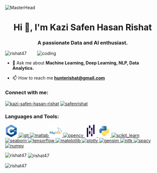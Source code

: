 ![MasterHead](https://camo.githubusercontent.com/68a62542366acf8f2c2ff9384b22678a9cd5b6500d66239bc33c940191b32d9c/68747470733a2f2f6d69726f2e6d656469756d2e636f6d2f6d61782f313430302f312a5450793470665f503151554e565a717a6e676a6c69412e676966)
<h1 align="center">Hi 👋, I'm Kazi Safen Hasan Rishat</h1>
<h3 align="center">A passionate Data and AI enthusiast.</h3>

<img align="right" alt="coding" width = "400" src = https://i.pinimg.com/originals/77/29/f4/7729f4ebf5dd3d6754dee0ed5837ef77.gif>

<p align="left"> <img src="https://komarev.com/ghpvc/?username=rishat47&label=Profile%20views&color=0e75b6&style=flat" alt="rishat47" /> </p>

- 💬 Ask me about **Machine Learning, Deep Learning, NLP, Data Analytics.**

- 📫 How to reach me **hunterishat@gmail.com**

<h3 align="left">Connect with me:</h3>
<p align="left">
<a href="https://linkedin.com/in/kazi-safen-hasan-rishat" target="blank"><img align="center" src="https://raw.githubusercontent.com/rahuldkjain/github-profile-readme-generator/master/src/images/icons/Social/linked-in-alt.svg" alt="kazi-safen-hasan-rishat" height="30" width="40" /></a>
<a href="https://kaggle.com/safenrishat" target="blank"><img align="center" src="https://raw.githubusercontent.com/rahuldkjain/github-profile-readme-generator/master/src/images/icons/Social/kaggle.svg" alt="safenrishat" height="30" width="40" /></a>
</p>

<h3 align="left">Languages and Tools:</h3>
<p align="left">
    <a href="https://www.w3schools.com/cpp/" target="_blank" rel="noreferrer">
        <img src="https://raw.githubusercontent.com/devicons/devicon/master/icons/cplusplus/cplusplus-original.svg" alt="cplusplus" width="40" height="40"/>
    </a>
    <a href="https://git-scm.com/" target="_blank" rel="noreferrer">
        <img src="https://www.vectorlogo.zone/logos/git-scm/git-scm-icon.svg" alt="git" width="40" height="40"/>
    </a>
    <a href="https://www.mathworks.com/" target="_blank" rel="noreferrer">
        <img src="https://upload.wikimedia.org/wikipedia/commons/2/21/Matlab_Logo.png" alt="matlab" width="40" height="40"/>
    </a>
    <a href="https://www.mysql.com/" target="_blank" rel="noreferrer">
        <img src="https://raw.githubusercontent.com/devicons/devicon/master/icons/mysql/mysql-original-wordmark.svg" alt="mysql" width="40" height="40"/>
    </a>
    <a href="https://opencv.org/" target="_blank" rel="noreferrer">
        <img src="https://www.vectorlogo.zone/logos/opencv/opencv-icon.svg" alt="opencv" width="40" height="40"/>
    </a>
    <a href="https://pandas.pydata.org/" target="_blank" rel="noreferrer">
        <img src="https://raw.githubusercontent.com/devicons/devicon/2ae2a900d2f041da66e950e4d48052658d850630/icons/pandas/pandas-original.svg" alt="pandas" width="40" height="40"/>
    </a>
    <a href="https://www.python.org" target="_blank" rel="noreferrer">
        <img src="https://raw.githubusercontent.com/devicons/devicon/master/icons/python/python-original.svg" alt="python" width="40" height="40"/>
    </a>
    <a href="https://scikit-learn.org/" target="_blank" rel="noreferrer">
        <img src="https://upload.wikimedia.org/wikipedia/commons/0/05/Scikit_learn_logo_small.svg" alt="scikit_learn" width="40" height="40"/>
    </a>
    <a href="https://seaborn.pydata.org/" target="_blank" rel="noreferrer">
        <img src="https://seaborn.pydata.org/_images/logo-mark-lightbg.svg" alt="seaborn" width="40" height="40"/>
    </a>
    <a href="https://www.tensorflow.org" target="_blank" rel="noreferrer">
        <img src="https://www.vectorlogo.zone/logos/tensorflow/tensorflow-icon.svg" alt="tensorflow" width="40" height="40"/>
    </a>
    <a href="https://matplotlib.org/" target="_blank" rel="noreferrer">
        <img src="https://matplotlib.org/_static/logo2_compressed.svg" alt="matplotlib" width="40" height="40"/>
    </a>
    <a href="https://plotly.com/" target="_blank" rel="noreferrer">
        <img src="https://images.plot.ly/plotly-logo-2017.svg" alt="plotly" width="40" height="40"/>
    </a>
    <a href="https://radimrehurek.com/gensim/" target="_blank" rel="noreferrer">
        <img src="https://radimrehurek.com/gensim/_static/logo.png" alt="gensim" width="40" height="40"/>
    </a>
    <a href="https://www.nltk.org/" target="_blank" rel="noreferrer">
        <img src="https://www.nltk.org/_static/nltk.png" alt="nltk" width="40" height="40"/>
    </a>
    <a href="https://spacy.io/" target="_blank" rel="noreferrer">
        <img src="https://d33wubrfki0l68.cloudfront.net/314a351e59cfc8b6f085a0c0da16b3c5d746672e/4f881/logo.svg" alt="spacy" width="40" height="40"/>
    </a>
    <a href="https://numpy.org/" target="_blank" rel="noreferrer">
        <img src="https://numpy.org/images/logos/numpy.svg" alt="numpy" width="40" height="40"/>
    </a>
</p>


<p><img align="left" src="https://github-readme-stats.vercel.app/api/top-langs?username=rishat47&show_icons=true&locale=en&layout=compact" alt="rishat47" /></p>

<p>&nbsp;<img align="center" src="https://github-readme-stats.vercel.app/api?username=rishat47&show_icons=true&locale=en" alt="rishat47" /></p>

<p><img align="center" src="https://github-readme-streak-stats.herokuapp.com/?user=rishat47&" alt="rishat47" /></p>

